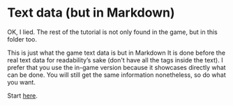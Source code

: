 # Text data (but in Markdown)

OK, I lied.
The rest of the tutorial is not only found in the game,
but in this folder too.

This is just what the game text data is but in Markdown
It is done before the real text data for readability’s sake
(don't have all the tags inside the text).
I prefer that you use the in-game version because it showcases directly what can be done.
You will still get the same information nonetheless, so do what you want.

Start [here](intro/md_build.md).
